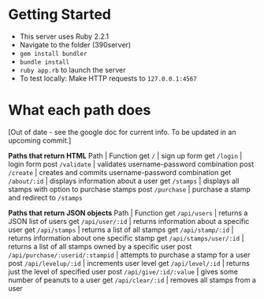 # Getting Started

- This server uses Ruby 2.2.1
- Navigate to the folder (390server)
- `gem install bundler`
- `bundle install`
- `ruby app.rb` to launch the server
- To test locally: Make HTTP requests to `127.0.0.1:4567`

# What each path does
[Out of date - see the google doc for current info. To be updated in an upcoming commit.]

**Paths that return HTML**
Path | Function
get `/`  | sign up form
get `/login` | login form
post `/validate` | validates username-password combination
post `/create` | creates and commits username-password combination
get `/about/:id` | displays information about a user
get `/stamps` | displays all stamps with option to purchase stamps
post `/purchase` | purchase a stamp and redirect to `/stamps`

**Paths that return JSON objects**
Path | Function
get `/api/users` | returns a JSON list of users
get `/api/user/:id` | returns information about a specific user
get `/api/stamps` | returns a list of all stamps
get `/api/stamp/:id` | returns information about one specific stamp
get `/api/stamps/user/:id` | returns a list of all stamps owned by a specific user
post `/api/purchase/:userid/:stampid` | attempts to purchase a stamp for a user
post `/api/levelup/:id` | increments user level
get `/api/level/:id` | returns just the level of specified user
post `/api/give/:id/:value` | gives some number of peanuts to a user
get `/api/clear/:id` | removes all stamps from a user
